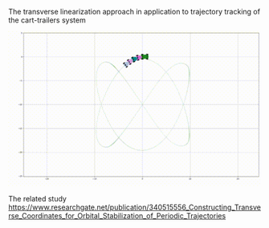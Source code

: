 The transverse linearization approach in application to trajectory tracking of the cart-trailers system

![car trailers animation](doc/anim.gif)

The related study https://www.researchgate.net/publication/340515556_Constructing_Transverse_Coordinates_for_Orbital_Stabilization_of_Periodic_Trajectories

